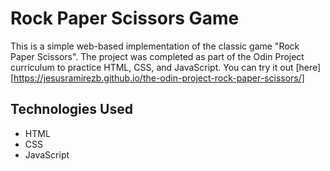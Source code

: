 # Rock Paper Scissors Game
This is a simple web-based implementation of the classic game "Rock Paper Scissors". The project was completed as part of the Odin Project curriculum to practice HTML, CSS, and JavaScript. You can try it out [here][https://jesusramirezb.github.io/the-odin-project-rock-paper-scissors/]

## Technologies Used
* HTML
* CSS
* JavaScript
